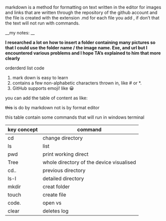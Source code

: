 markdown is a method for formatting on text written in the editor for images and links that are written through 
the repository of the github account and the file is created with the extension .md for each file you add , if don’t that the text will not run with commands. 

__my notes: __

**I researched a lot on how to insert a folder containing many pictures so that
I could use the folder name / the image name. Exe, and url but I encountered various
problems and I hope TA’s explained to him that more clearly**

orderderd list code 
1. mark down is easy to learn
1. contains a few non-alphabetic characters thrown in, like # or *.
1. GitHub supports emoji! like :grinning:

you can add the table of content as like:

~~this~~ is do by markdown not is  by format editor

this table contain some commands that will run in windows terminal

key concept | command
------------ | -------------
cd| change directory
ls |list
pwd | print working direct
Tree | whole directory of the device visualised
cd..| previous directory
ls-l | detailed directory
mkdir | creat folder
touch| create file
code.| open vs
clear| deletes log



